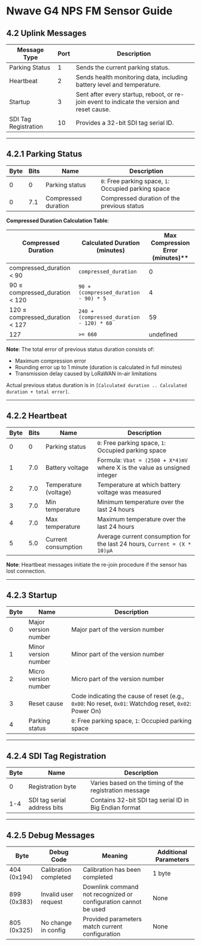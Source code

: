 # Nwave G4 NPS FM Sensor Guide

## 4.2 Uplink Messages

| Message Type               | Port | Description                                                                                                                                       |
|----------------------------|------|---------------------------------------------------------------------------------------------------------------------------------------------------|
| Parking Status             | 1    | Sends the current parking status.                                                                                                                 |
| Heartbeat                  | 2    | Sends health monitoring data, including battery level and temperature.                                                                            |
| Startup                    | 3    | Sent after every startup, reboot, or re-join event to indicate the version and reset cause.                                                      |
| SDI Tag Registration       | 10   | Provides a 32-bit SDI tag serial ID.                                                                                                              |

---

## 4.2.1 Parking Status

| Byte | Bits | Name                  | Description                                                                                              |
|------|------|------------------------|----------------------------------------------------------------------------------------------------------|
| 0    | 0    | Parking status         | `0`: Free parking space, `1`: Occupied parking space                                                     |
| 0    | 7.1  | Compressed duration    | Compressed duration of the previous status                                                               |

**Compressed Duration Calculation Table**:

| Compressed Duration            | Calculated Duration (minutes)                    | Max Compression Error (minutes)** |
|--------------------------------|--------------------------------------------------|-----------------------------------|
| compressed_duration < 90       | `compressed_duration`                            | 0                                 |
| 90 ≤ compressed_duration < 120 | `90 + (compressed_duration - 90) * 5`            | 4                                 |
| 120 ≤ compressed_duration < 127| `240 + (compressed_duration - 120) * 60`         | 59                                |
| 127                            | `>= 660`                                         | undefined                         |

**Note**: The total error of previous status duration consists of:
- Maximum compression error
- Rounding error up to 1 minute (duration is calculated in full minutes)
- Transmission delay caused by LoRaWAN in-air limitations

Actual previous status duration is in `[Calculated duration .. Calculated duration + total error]`.

---

## 4.2.2 Heartbeat

| Byte | Bits | Name                  | Description                                                                                              |
|------|------|------------------------|----------------------------------------------------------------------------------------------------------|
| 0    | 0    | Parking status         | `0`: Free parking space, `1`: Occupied parking space                                                     |
| 1    | 7.0  | Battery voltage        | Formula: `Vbat = (2500 + X*4)mV` where X is the value as unsigned integer                                |
| 2    | 7.0  | Temperature (voltage)  | Temperature at which battery voltage was measured                                                        |
| 3    | 7.0  | Min temperature        | Minimum temperature over the last 24 hours                                                               |
| 4    | 7.0  | Max temperature        | Maximum temperature over the last 24 hours                                                               |
| 5    | 5.0  | Current consumption    | Average current consumption for the last 24 hours, `Current = (X * 10)μA`                                |

**Note**: Heartbeat messages initiate the re-join procedure if the sensor has lost connection.

---

## 4.2.3 Startup

| Byte | Name                      | Description                                                                                               |
|------|----------------------------|-----------------------------------------------------------------------------------------------------------|
| 0    | Major version number       | Major part of the version number                                                                          |
| 1    | Minor version number       | Minor part of the version number                                                                          |
| 2    | Micro version number       | Micro part of the version number                                                                          |
| 3    | Reset cause                | Code indicating the cause of reset (e.g., `0x00`: No reset, `0x01`: Watchdog reset, `0x02`: Power On)     |
| 4    | Parking status             | `0`: Free parking space, `1`: Occupied parking space                                                      |

---

## 4.2.4 SDI Tag Registration

| Byte | Name                          | Description                                                                                              |
|------|--------------------------------|----------------------------------------------------------------------------------------------------------|
| 0    | Registration byte              | Varies based on the timing of the registration message                                                   |
| 1-4  | SDI tag serial address bits    | Contains 32-bit SDI tag serial ID in Big Endian format                                                   |

---

## 4.2.5 Debug Messages

| Byte | Debug Code                    | Meaning                                         | Additional Parameters                               |
|------|--------------------------------|-------------------------------------------------|----------------------------------------------------|
| 404 (0x194) | Calibration completed | Calibration has been completed                    | 1 byte                                             |
| 899 (0x383) | Invalid user request   | Downlink command not recognized or configuration cannot be used | None                                               |
| 805 (0x325) | No change in config    | Provided parameters match current configuration  | None                                               |
